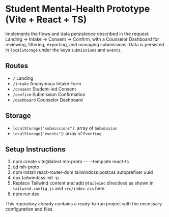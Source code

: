 # Student Mental-Health Prototype (Vite + React + TS)

Implements the flows and data persistence described in the request: Landing → Intake → Consent → Confirm, with a Counselor Dashboard for reviewing, filtering, exporting, and managing submissions. Data is persisted in `localStorage` under the keys `submissions` and `events`.

## Routes

- `/` Landing
- `/intake` Anonymous Intake Form
- `/consent` Student-led Consent
- `/confirm` Submission Confirmation
- `/dashboard` Counselor Dashboard

## Storage

- `localStorage["submissions"]`: array of `Submission`
- `localStorage["events"]`: array of `EventLog`

## Setup Instructions

1. npm create vite@latest mh-proto -- --template react-ts
2. cd mh-proto
3. npm install react-router-dom tailwindcss postcss autoprefixer uuid
4. npx tailwindcss init -p
5. Replace Tailwind content and add `@tailwind` directives as shown in `tailwind.config.js` and `src/index.css` here
6. npm run dev

This repository already contains a ready-to-run project with the necessary configuration and files.

